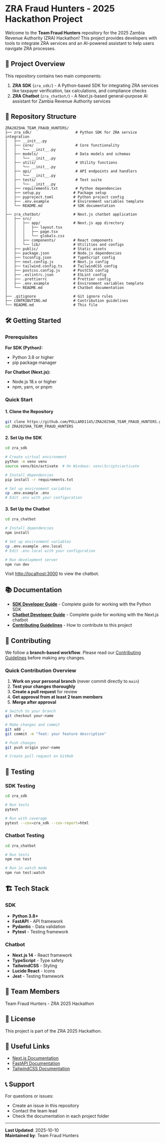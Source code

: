 # ZRA Fraud Hunters - 2025 Hackathon Project

Welcome to the **Team Fraud Hunters** repository for the 2025 Zambia Revenue Authority (ZRA) Hackathon! This project provides developers with tools to integrate ZRA services and an AI-powered assistant to help users navigate ZRA processes.

## 🚀 Project Overview

This repository contains two main components:

1. **ZRA SDK** (`zra_sdk/`) - A Python-based SDK for integrating ZRA services like taxpayer verification, tax calculations, and compliance checks
2. **ZRA Chatbot** (`zra_chatbot/`) - A Next.js-based general-purpose AI assistant for Zambia Revenue Authority services

## 📁 Repository Structure

```text
ZRA2025HA_TEAM_FRAUD_HUNTERS/
├── zra_sdk/                    # Python SDK for ZRA service integration
│   ├── __init__.py
│   ├── core/                   # Core functionality
│   │   └── __init__.py
│   ├── models/                 # Data models and schemas
│   │   └── __init__.py
│   ├── utils/                  # Utility functions
│   │   └── __init__.py
│   ├── api/                    # API endpoints and handlers
│   │   └── __init__.py
│   ├── tests/                  # Test suite
│   │   └── __init__.py
│   ├── requirements.txt        # Python dependencies
│   ├── setup.py               # Package setup
│   ├── pyproject.toml         # Python project config
│   ├── .env.example           # Environment variables template
│   └── README.md              # SDK documentation
│
├── zra_chatbot/               # Next.js chatbot application
│   ├── src/
│   │   ├── app/               # Next.js app directory
│   │   │   ├── layout.tsx
│   │   │   ├── page.tsx
│   │   │   └── globals.css
│   │   ├── components/        # React components
│   │   └── lib/               # Utilities and configs
│   ├── public/                # Static assets
│   ├── package.json           # Node.js dependencies
│   ├── tsconfig.json          # TypeScript config
│   ├── next.config.js         # Next.js config
│   ├── tailwind.config.ts     # TailwindCSS config
│   ├── postcss.config.js      # PostCSS config
│   ├── .eslintrc.json         # ESLint config
│   ├── .prettierrc            # Prettier config
│   ├── .env.example           # Environment variables template
│   └── README.md              # Chatbot documentation
│
├── .gitignore                 # Git ignore rules
├── CONTRIBUTING.md            # Contribution guidelines
└── README.md                  # This file
```

## 🛠️ Getting Started

### Prerequisites

**For SDK (Python):**
- Python 3.8 or higher
- pip package manager

**For Chatbot (Next.js):**
- Node.js 18.x or higher
- npm, yarn, or pnpm

### Quick Start

#### 1. Clone the Repository

```bash
git clone https://github.com/POLLARD1145/ZRA2025HA_TEAM_FRAUD_HUNTERS.git
cd ZRA2025HA_TEAM_FRAUD_HUNTERS
```

#### 2. Set Up the SDK

```bash
cd zra_sdk

# Create virtual environment
python -m venv venv
source venv/bin/activate  # On Windows: venv\Scripts\activate

# Install dependencies
pip install -r requirements.txt

# Set up environment variables
cp .env.example .env
# Edit .env with your configuration
```

#### 3. Set Up the Chatbot

```bash
cd zra_chatbot

# Install dependencies
npm install

# Set up environment variables
cp .env.example .env.local
# Edit .env.local with your configuration

# Run development server
npm run dev
```

Visit [http://localhost:3000](http://localhost:3000) to view the chatbot.

## 📚 Documentation

- **[SDK Developer Guide](./zra_sdk/README.md)** - Complete guide for working with the Python SDK
- **[Chatbot Developer Guide](./zra_chatbot/README.md)** - Complete guide for working with the Next.js chatbot
- **[Contributing Guidelines](./CONTRIBUTING.md)** - How to contribute to this project

## 🤝 Contributing

We follow a **branch-based workflow**. Please read our [Contributing Guidelines](./CONTRIBUTING.md) before making any changes.

### Quick Contribution Overview

1. **Work on your personal branch** (never commit directly to `main`)
2. **Test your changes thoroughly**
3. **Create a pull request** for review
4. **Get approval from at least 2 team members**
5. **Merge after approval**

```bash
# Switch to your branch
git checkout your-name

# Make changes and commit
git add .
git commit -m "feat: your feature description"

# Push changes
git push origin your-name

# Create pull request on GitHub
```

## 🧪 Testing

### SDK Testing

```bash
cd zra_sdk

# Run tests
pytest

# Run with coverage
pytest --cov=zra_sdk --cov-report=html
```

### Chatbot Testing

```bash
cd zra_chatbot

# Run tests
npm run test

# Run in watch mode
npm run test:watch
```

## 🏗️ Tech Stack

### SDK
- **Python 3.8+**
- **FastAPI** - API framework
- **Pydantic** - Data validation
- **Pytest** - Testing framework

### Chatbot
- **Next.js 14** - React framework
- **TypeScript** - Type safety
- **TailwindCSS** - Styling
- **Lucide React** - Icons
- **Jest** - Testing framework

## 👥 Team Members

Team Fraud Hunters - ZRA 2025 Hackathon

## 📄 License

This project is part of the ZRA 2025 Hackathon.

## 🔗 Useful Links

- [Next.js Documentation](https://nextjs.org/docs)
- [FastAPI Documentation](https://fastapi.tiangolo.com/)
- [TailwindCSS Documentation](https://tailwindcss.com/docs)

## 📞 Support

For questions or issues:
- Create an issue in this repository
- Contact the team lead
- Check the documentation in each project folder

---

**Last Updated**: 2025-10-10  
**Maintained by**: Team Fraud Hunters
